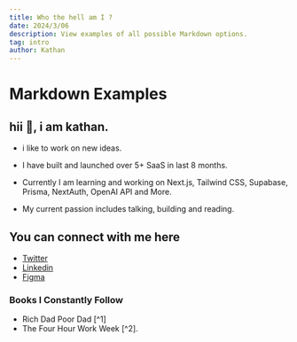 ```yaml
---
title: Who the hell am I ?
date: 2024/3/06
description: View examples of all possible Markdown options.
tag: intro
author: Kathan
---
```


# Markdown Examples

## hii 👋, i am kathan.

- i like to work on new ideas.

- I have built and launched over 5+ SaaS in last 8 months. 

- Currently I am learning and working on Next.js, Tailwind CSS, Supabase, Prisma, NextAuth, OpenAI API and More.

- My current passion includes talking, building and reading.
  
## You can connect with me here

- [Twitter](https://twitter.com/kathanmehtaa)
- [Linkedin](https://www.linkedin.com/in/iamkathan/)
- [Figma](https://www.figma.com/@kathanmehta)

### Books I Constantly Follow

- Rich Dad Poor Dad [^1]
- The Four Hour Work Week [^2].